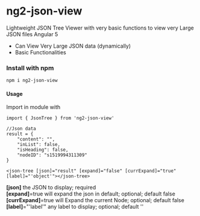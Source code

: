 # ng2-json-view

Lightweight JSON Tree Viewer with very basic functions to view very Large JSON files
Angular 5

  - Can View Very Large JSON data (dynamically)
  - Basic Functionalities

### Install with npm
`npm i ng2-json-view`

#### Usage
Import in module with
```
import { JsonTree } from 'ng2-json-view'
```

```
//Json data
result = {
    "content": "",
    "inList": false,
    "isHeading": false,
    "nodeID": "s1519994311309"
}
```
```
<json-tree [json]="result" [expand]="false" [currExpand]="true" [label]="'object'"></json-tree>
```
**[json]** the JSON to display; required  
**[expand]**=true will expand the json in default; optional; default false  
**[currExpand]**=true will Expand the current Node; optional; default false  
**[label]**="'label'" any label to display; optional; default ''  
